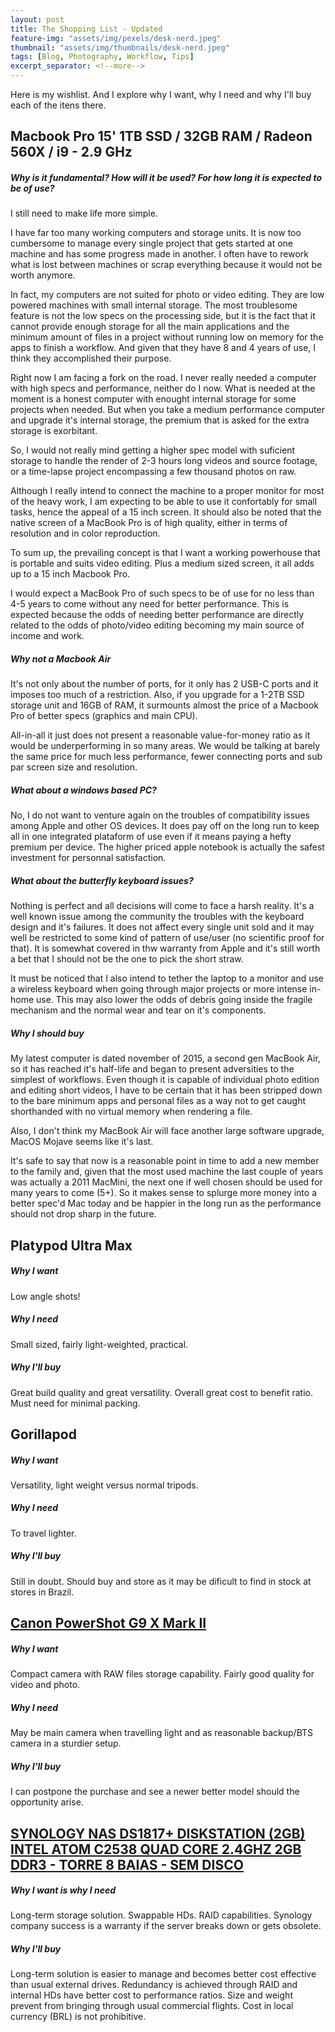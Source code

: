 ```yaml
---
layout: post
title: The Shopping List - Updated
feature-img: "assets/img/pexels/desk-nerd.jpeg"
thumbnail: "assets/img/thumbnails/desk-nerd.jpeg"
tags: [Blog, Photography, Workflow, Tips]
excerpt_separator: <!--more-->
---
```


Here is my wishlist. And I explore why I want, why I need and why I'll buy each of the itens there.

<!--more-->

## Macbook Pro 15' 1TB SSD / 32GB RAM / Radeon 560X / i9 - 2.9 GHz

##### Why is it fundamental? How will it be used? For how long it is expected to be of use?

I still need to make life more simple.

I have far too many working computers and storage units. It is now too cumbersome to manage every single project that gets started at one machine and has some progress made in another. I often have to rework what is lost between machines or scrap everything because it would not be worth anymore.

In fact, my computers are not suited for photo or video editing. They are low powered machines with small internal storage. The most troublesome feature is not the low specs on the processing side, but it is the fact that it cannot provide enough storage for all the main applications and the minimum amount of files in a project without running low on memory for the apps to finish a workflow. And given that they have 8 and 4 years of use, I think they accomplished their purpose. 

Right now I am facing a fork on the road. I never really needed a computer with high specs and performance, neither do I now. What is needed at the moment is a honest computer with enought internal storage for some projects when needed. But when you take a medium performance computer and upgrade it's internal storage, the premium that is asked for the extra storage is exorbitant.

So, I would not really mind getting a higher spec model with suficient storage to handle the render of 2-3 hours long videos and source footage, or a time-lapse project encompassing a few thousand photos on raw.

Although I really intend to connect the machine to a proper monitor for most of the heavy work, I am expecting to be able to use it confortably for small tasks, hence the appeal of a 15 inch screen. It should also be noted that the native screen of a MacBook Pro is of high quality, either in terms of resolution and in color reproduction.

To sum up, the prevailing concept is that I want a working powerhouse that is portable and suits video editing. Plus a medium sized screen, it all adds up to a 15 inch Macbook Pro.

I would expect a MacBook Pro of such specs to be of use for no less than 4-5 years to come without any need for better performance. This is expected because the odds of needing better performance are directly related to the odds of photo/video editing becoming my main source of income and work.

##### Why not a Macbook Air

It's not only about the number of ports, for it only has 2 USB-C ports and it imposes too much of a restriction. Also, if you upgrade for a 1-2TB SSD storage unit and 16GB of RAM, it surmounts almost the price of a Macbook Pro of better specs (graphics and main CPU).

All-in-all it just does not present a reasonable value-for-money ratio as it would be underperforming in so many areas. We would be talking at barely the same price for much less performance, fewer connecting ports and sub par screen size and resolution.

##### What about a windows based PC?

No, I do not want to venture again on the troubles of compatibility issues among Apple and other OS devices. It does pay off on the long run to keep all in one integrated plataform of use even if it means paying a hefty premium per device. The higher priced apple notebook is actually the safest investment for personnal satisfaction.

##### What about the butterfly keyboard issues?

Nothing is perfect and all decisions will come to face a harsh reality. It's a well known issue among the community the troubles with the keyboard design and it's failures. It does not affect every single unit sold and it may well be restricted to some kind of pattern of use/user (no scientific proof for that). It is somewhat covered in thw warranty from Apple and it's still worth a bet that I should not be the one to pick the short straw.

It must be noticed that I also intend to tether the laptop to a monitor and use a wireless keyboard when going through major projects or more intense in-home use. This may also lower the odds of debris going inside the fragile mechanism and the normal wear and tear on it's components.

##### Why I should buy

My latest computer is dated november of 2015, a second gen MacBook Air, so it has reached it's half-life and began to present adversities to the simplest of workflows. Even though it is capable of individual photo edition and editing short videos, I have to be certain that it has been stripped down to the bare minimum apps and personal files as a way not to get caught shorthanded with no virtual memory when rendering a file.

Also, I don't think my MacBook Air will face another large software upgrade, MacOS Mojave seems like it's last.

It's safe to say that now is a reasonable point in time to add a new member to the family and, given that the most used machine the last couple of years was actually a 2011 MacMini, the next one if well chosen should be used for many years to come (5+). So it makes sense to splurge more money into a better spec'd Mac today and be happier in the long run as the performance should not drop sharp in the future.

## Platypod Ultra Max

##### Why I want

Low angle shots!

##### Why I need

Small sized, fairly light-weighted, practical.

##### Why I'll buy

Great build quality and great versatility. Overall great cost to benefit ratio. Must need for minimal packing.

## Gorillapod

##### Why I want

Versatility, light weight versus normal tripods.

##### Why I need

To travel lighter.

##### Why I'll buy

Still in doubt. Should buy and store as it may be dificult to find in stock at stores in Brazil.

## [Canon PowerShot G9 X Mark II](https://www.dpreview.com/products/canon/compacts/canon_g9xii)

##### Why I want

Compact camera with RAW files storage capability. Fairly good quality for video and photo.

##### Why I need

May be main camera when travelling light and as reasonable backup/BTS camera in a sturdier setup.

##### Why I'll buy

I can postpone the purchase and see a newer better model should the opportunity arise.

## [SYNOLOGY NAS DS1817+ DISKSTATION (2GB) INTEL ATOM C2538 QUAD CORE 2.4GHZ 2GB DDR3 - TORRE 8 BAIAS - SEM DISCO](https://www.smartmart.com.br/Storage-Synology-NAS-DiskStation-Intel-Atom-C2538-Quad-Core-24GHz-2GB-DDR3-Torre-8-Baias-Sem-Disco-DS1817-2GB)

##### Why I want is why I need

Long-term storage solution. Swappable HDs. RAID capabilities. Synology company success is a warranty if the server breaks down or gets obsolete. 

##### Why I'll buy

Long-term solution is easier to manage and becomes better cost effective than usual external drives. Redundancy is achieved through RAID and internal HDs have better cost to performance ratios. Size and weight prevent from bringing through usual commercial flights. Cost in local currency (BRL) is not prohibitive.



